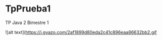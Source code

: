 # TpPrueba1
TP Java 2 Bimestre 1 

![alt text](https://i.gyazo.com/2af1899d80eda2c41c896eaa86632bb2.gif
